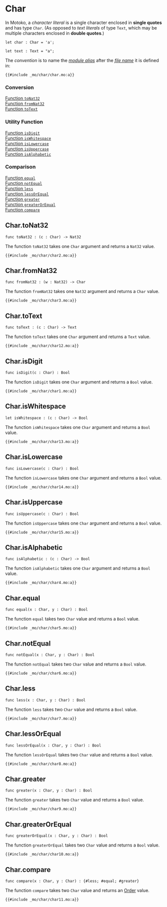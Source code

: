 # Char

In Motoko, a _character literal_ is a single character enclosed in **single quotes** and has type `Char`. (As opposed to _text literals_ of type `Text`, which may be multiple characters enclosed in **double quotes**.)

```motoko, run
let char : Char = 'a';

let text : Text = "a";
```

The _convention_ is to name the [_module alias_](/common-programming-concepts/modules.html#imports) after the [_file name_](/common-programming-concepts/modules.html#imports) it is defined in:

```motoko
{{#include _mo/char/char.mo:a}}
```

### Conversion

[Function `toNat32`](#chartonat32)  
[Function `fromNat32`](#charfromnat32)  
[Function `toText`](#chartotext)    

### Utility Function

[Function `isDigit`](#charisdigit)  
[Function `isWhitespace`](#chariswhitespace)  
[Function `isLowercase`](#charislowercase)  
[Function `isUppercase`](#charisuppercase)  
[Function `isAlphabetic`](#charisalphabetic)

### Comparison

[Function `equal`](#charequal)  
[Function `notEqual`](#charnotequal)  
[Function `less`](#charless)  
[Function `lessOrEqual`](#charlessorequal)  
[Function `greater`](#chargreater)  
[Function `greaterOrEqual`](#chargreaterorequal)  
[Function `compare`](#charcompare)  

## Char.toNat32

```motoko
func toNat32 : (c : Char) -> Nat32
```

The function `toNat32` takes one `Char` argument and returns a `Nat32` value.

```motoko, run
{{#include _mo/char/char2.mo:a}}
```

## Char.fromNat32

```motoko
func fromNat32 : (w : Nat32) -> Char
```

The function `fromNat32` takes one `Nat32` argument and returns a `Char` value.

```motoko, run
{{#include _mo/char/char3.mo:a}}
```
## Char.toText

```motoko
func toText : (c : Char) -> Text
```

The function `toText` takes one `Char` argument and returns a `Text` value.

```motoko, run
{{#include _mo/char/char12.mo:a}}
```

## Char.isDigit

```motoko
func isDigit(c : Char) : Bool
```

The function `isDigit` takes one `Char` argument and returns a `Bool` value.

```motoko, run
{{#include _mo/char/char1.mo:a}}
```

## Char.isWhitespace

```motoko
let isWhitespace : (c : Char) -> Bool
```

The function `isWhitespace` takes one `Char` argument and returns a `Bool` value.

```motoko, run
{{#include _mo/char/char13.mo:a}}
```
## Char.isLowercase

```motoko
func isLowercase(c : Char) : Bool
```

The function `isLowercase` takes one `Char` argument and returns a `Bool` value.

```motoko, run
{{#include _mo/char/char14.mo:a}}
```
## Char.isUppercase

```motoko
func isUppercase(c : Char) : Bool
```

The function `isUppercase` takes one `Char` argument and returns a `Bool` value.

```motoko, run
{{#include _mo/char/char15.mo:a}}
```

## Char.isAlphabetic

```motoko
func isAlphabetic : (c : Char) -> Bool
```

The function `isAlphabetic` takes one `Char` argument and returns a `Bool` value.

```motoko, run
{{#include _mo/char/char4.mo:a}}
```

## Char.equal

```motoko
func equal(x : Char, y : Char) : Bool
```

The function `equal` takes two `Char` value  and returns a `Bool` value.

```motoko, run
{{#include _mo/char/char5.mo:a}}
```
## Char.notEqual

```motoko
func notEqual(x : Char, y : Char) : Bool
```

The function `notEqual` takes two `Char` value  and returns a `Bool` value.

```motoko, run
{{#include _mo/char/char6.mo:a}}
```
## Char.less

```motoko
func less(x : Char, y : Char) : Bool
```

The function `less` takes two `Char` value  and returns a `Bool` value.

```motoko, run
{{#include _mo/char/char7.mo:a}}
```
## Char.lessOrEqual

```motoko
func lessOrEqual(x : Char, y : Char) : Bool
```

The function `lessOrEqual` takes two `Char` value  and returns a `Bool` value.

```motoko, run
{{#include _mo/char/char8.mo:a}}
```
## Char.greater

```motoko
func greater(x : Char, y : Char) : Bool
```

The function `greater` takes two `Char` value  and returns a `Bool` value.

```motoko, run
{{#include _mo/char/char9.mo:a}}
```
## Char.greaterOrEqual

```motoko
func greaterOrEqual(x : Char, y : Char) : Bool
```

The function `greaterOrEqual` takes two `Char` value  and returns a `Bool` value.

```motoko, run
{{#include _mo/char/char10.mo:a}}
```
## Char.compare

```motoko
func compare(x : Char, y : Char) : {#less; #equal; #greater}
```

The function `compare` takes two `Char` value  and returns an [Order](/base-library/utils/order.html) value.

```motoko, run
{{#include _mo/char/char11.mo:a}}
```
